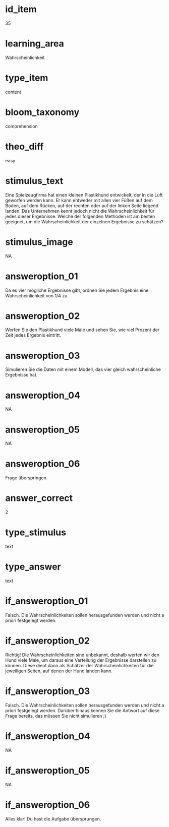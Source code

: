 # id_item
35

# learning_area
Wahrscheinlichkeit

# type_item
content

# bloom_taxonomy
comprehension

# theo_diff
easy

# stimulus_text
Eine Spielzeugfirma hat einen kleinen Plastikhund entwickelt, der in die Luft geworfen werden kann. Er kann entweder mit allen vier Füßen auf dem Boden, auf dem Rücken, auf der rechten oder auf der linken Seite liegend landen. Das Unternehmen kennt jedoch nicht die Wahrscheinlichkeit für jedes dieser Ergebnisse. Welche der folgenden Methoden ist am besten geeignet, um die Wahrscheinlichkeit der einzelnen Ergebnisse zu schätzen?

# stimulus_image
NA

# answeroption_01
Da es vier mögliche Ergebnisse gibt, ordnen Sie jedem Ergebnis eine Wahrscheinlichkeit von 1/4 zu.

# answeroption_02
Werfen Sie den Plastikhund viele Male und sehen Sie, wie viel Prozent der Zeit jedes Ergebnis eintritt.

# answeroption_03
Simulieren Sie die Daten mit einem Modell, das vier gleich wahrscheinliche Ergebnisse hat.

# answeroption_04
NA

# answeroption_05
NA

# answeroption_06
Frage überspringen.

# answer_correct
2

# type_stimulus
text

# type_answer
text

# if_answeroption_01
Falsch. Die Wahrscheinlichkeiten sollen herausgefunden werden und nicht a priori festgelegt werden.

# if_answeroption_02
Richtig! Die Wahrscheinlichkeiten sind unbekannt, deshalb werfen wir den Hund viele Male, um daraus eine Verteilung der Ergebnisse darstellen zu können. Diese dient dann als Schätzer der Wahrscheinlichkeiten für die jeweiligen Seiten, auf denen der Hund landen kann.

# if_answeroption_03
Falsch. Die Wahrscheinlichkeiten sollen herausgefunden werden und nicht a priori festgelegt werden. Darüber hinaus kennen Sie die Antwort auf diese Frage bereits, das müssen Sie nicht simulieren ;)

# if_answeroption_04
NA

# if_answeroption_05
NA

# if_answeroption_06
Alles klar! Du hast die Aufgabe übersprungen.

